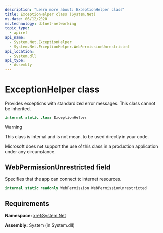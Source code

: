 ```yaml
---
description: "Learn more about: ExceptionHelper class"
title: ExceptionHelper class (System.Net)
ms.date: 06/12/2020
ms.technology: dotnet-networking
topic_type: 
  - apiref
api_name: 
  - System.Net.ExceptionHelper
  - System.Net.ExceptionHelper.WebPermissionUnrestricted
api_location: 
  - System.dll
api_type: 
  - Assembly
---
```

# ExceptionHelper class

Provides exceptions with standardized error messages. This class cannot be inherited.

```csharp
internal static class ExceptionHelper
```

> [!WARNING]
> This class is internal and is not meant to be used directly in your code.
>
> Microsoft does not support the use of this class in a production application under any circumstance.

## WebPermissionUnrestricted field

Specifies that the app can connect to internet resources.

```csharp
internal static readonly WebPermission WebPermissionUnrestricted
```

## Requirements

**Namespace:** <xref:System.Net>

**Assembly:** System (in System.dll)

